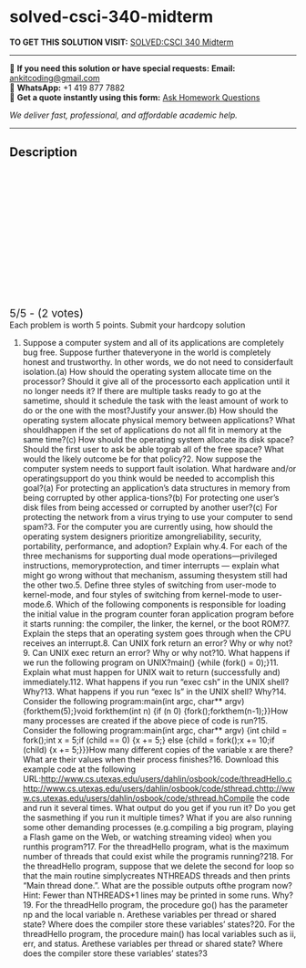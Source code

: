 # solved-csci-340-midterm
**TO GET THIS SOLUTION VISIT:** [SOLVED:CSCI 340 Midterm](https://www.ankitcodinghub.com/product/solvedcsci-340-midterm/)


---

📩 **If you need this solution or have special requests:** **Email:** ankitcoding@gmail.com  
📱 **WhatsApp:** +1 419 877 7882  
📄 **Get a quote instantly using this form:** [Ask Homework Questions](https://www.ankitcodinghub.com/services/ask-homework-questions/)

*We deliver fast, professional, and affordable academic help.*

---

<h2>Description</h2>



<div class="kk-star-ratings kksr-auto kksr-align-center kksr-valign-top" data-payload="{&quot;align&quot;:&quot;center&quot;,&quot;id&quot;:&quot;1689&quot;,&quot;slug&quot;:&quot;default&quot;,&quot;valign&quot;:&quot;top&quot;,&quot;ignore&quot;:&quot;&quot;,&quot;reference&quot;:&quot;auto&quot;,&quot;class&quot;:&quot;&quot;,&quot;count&quot;:&quot;2&quot;,&quot;legendonly&quot;:&quot;&quot;,&quot;readonly&quot;:&quot;&quot;,&quot;score&quot;:&quot;5&quot;,&quot;starsonly&quot;:&quot;&quot;,&quot;best&quot;:&quot;5&quot;,&quot;gap&quot;:&quot;4&quot;,&quot;greet&quot;:&quot;Rate this product&quot;,&quot;legend&quot;:&quot;5\/5 - (2 votes)&quot;,&quot;size&quot;:&quot;24&quot;,&quot;title&quot;:&quot;SOLVED:CSCI 340 Midterm&quot;,&quot;width&quot;:&quot;138&quot;,&quot;_legend&quot;:&quot;{score}\/{best} - ({count} {votes})&quot;,&quot;font_factor&quot;:&quot;1.25&quot;}">

<div class="kksr-stars">

<div class="kksr-stars-inactive">
            <div class="kksr-star" data-star="1" style="padding-right: 4px">


<div class="kksr-icon" style="width: 24px; height: 24px;"></div>
        </div>
            <div class="kksr-star" data-star="2" style="padding-right: 4px">


<div class="kksr-icon" style="width: 24px; height: 24px;"></div>
        </div>
            <div class="kksr-star" data-star="3" style="padding-right: 4px">


<div class="kksr-icon" style="width: 24px; height: 24px;"></div>
        </div>
            <div class="kksr-star" data-star="4" style="padding-right: 4px">


<div class="kksr-icon" style="width: 24px; height: 24px;"></div>
        </div>
            <div class="kksr-star" data-star="5" style="padding-right: 4px">


<div class="kksr-icon" style="width: 24px; height: 24px;"></div>
        </div>
    </div>

<div class="kksr-stars-active" style="width: 138px;">
            <div class="kksr-star" style="padding-right: 4px">


<div class="kksr-icon" style="width: 24px; height: 24px;"></div>
        </div>
            <div class="kksr-star" style="padding-right: 4px">


<div class="kksr-icon" style="width: 24px; height: 24px;"></div>
        </div>
            <div class="kksr-star" style="padding-right: 4px">


<div class="kksr-icon" style="width: 24px; height: 24px;"></div>
        </div>
            <div class="kksr-star" style="padding-right: 4px">


<div class="kksr-icon" style="width: 24px; height: 24px;"></div>
        </div>
            <div class="kksr-star" style="padding-right: 4px">


<div class="kksr-icon" style="width: 24px; height: 24px;"></div>
        </div>
    </div>
</div>


<div class="kksr-legend" style="font-size: 19.2px;">
            5/5 - (2 votes)    </div>
    </div>
Each problem is worth 5 points. Submit your hardcopy solution

1. Suppose a computer system and all of its applications are completely bug free. Suppose further thateveryone in the world is completely honest and trustworthy. In other words, we do not need to considerfault isolation.(a) How should the operating system allocate time on the processor? Should it give all of the processorto each application until it no longer needs it? If there are multiple tasks ready to go at the sametime, should it schedule the task with the least amount of work to do or the one with the most?Justify your answer.(b) How should the operating system allocate physical memory between applications? What shouldhappen if the set of applications do not all fit in memory at the same time?(c) How should the operating system allocate its disk space? Should the first user to ask be able tograb all of the free space? What would the likely outcome be for that policy?2. Now suppose the computer system needs to support fault isolation. What hardware and/or operatingsupport do you think would be needed to accomplish this goal?(a) For protecting an application’s data structures in memory from being corrupted by other applica-tions?(b) For protecting one user’s disk files from being accessed or corrupted by another user?(c) For protecting the network from a virus trying to use your computer to send spam?3. For the computer you are currently using, how should the operating system designers prioritize amongreliability, security, portability, performance, and adoption? Explain why.4. For each of the three mechanisms for supporting dual mode operations—privileged instructions, memoryprotection, and timer interrupts — explain what might go wrong without that mechanism, assuming thesystem still had the other two.5. Define three styles of switching from user-mode to kernel-mode, and four styles of switching from kernel-mode to user-mode.6. Which of the following components is responsible for loading the initial value in the program counter foran application program before it starts running: the compiler, the linker, the kernel, or the boot ROM?7. Explain the steps that an operating system goes through when the CPU receives an interrupt.8. Can UNIX fork return an error? Why or why not?9. Can UNIX exec return an error? Why or why not?10. What happens if we run the following program on UNIX?main() {while (fork() = 0);}11. Explain what must happen for UNIX wait to return (successfully and) immediately.112. What happens if you run “exec csh” in the UNIX shell? Why?13. What happens if you run “exec ls” in the UNIX shell? Why?14. Consider the following program:main(int argc, char** argv) {forkthem(5);}void forkthem(int n) {if (n 0) {fork();forkthem(n-1);}}How many processes are created if the above piece of code is run?15. Consider the following program:main(int argc, char** argv) {int child = fork();int x = 5;if (child == 0) {x += 5;} else {child = fork();x += 10;if (child) {x += 5;}}}How many different copies of the variable x are there? What are their values when their process finishes?16. Download this example code at the following URL:http://www.cs.utexas.edu/users/dahlin/osbook/code/threadHello.chttp://www.cs.utexas.edu/users/dahlin/osbook/code/sthread.chttp://www.cs.utexas.edu/users/dahlin/osbook/code/sthread.hCompile the code and run it several times. What output do you get if you run it? Do you get the sasmething if you run it multiple times? What if you are also running some other demanding processes (e.g.compiling a big program, playing a Flash game on the Web, or watching streaming video) when you runthis program?17. For the threadHello program, what is the maximum number of threads that could exist while the programis running?218. For the threadHello program, suppose that we delete the second for loop so that the main routine simplycreates NTHREADS threads and then prints “Main thread done.”. What are the possible outputs ofthe program now? Hint: Fewer than NTHREADS+1 lines may be printed in some runs. Why?19. For the threadHello program, the procedure go() has the parameter np and the local variable n. Arethese variables per thread or shared state? Where does the compiler store these variables’ states?20. For the threadHello program, the procedure main() has local variables such as ii, err, and status. Arethese variables per thread or shared state? Where does the compiler store these variables’ states?3
